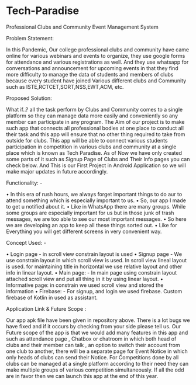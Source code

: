 # Tech-Paradise
Professional Clubs and Community Event Management System

Problem Statement:

In this Pandemic, Our college professional clubs and community have came online for various webinars and events to organize, they use google forms for attendance and various registrations as well. And they use whatsapp for conversations and announcement for upcoming events in that they find more difficulty to manage the data of students and members of clubs because every student have joined Various different clubs and Community such as ISTE,RCTCET,SORT,NSS,EWT,ACM, etc. 

Proposed Solution:

What if..? all the task perform by Clubs and Community comes to a single platform so they can manage data more easily and conveniently so any member can participate in any program. The Aim of our project is to make such app that connects all professional bodies at one place to conduct all their task and this app will ensure that no other thing required to take from outside for clubs. This app will be able to connect various students participation in competition  in various clubs and community at a single place which is known as Tech Paradise. As of Now we have only created some parts of it such as Signup Page of Clubs and Their Info pages you can check below. And This is our First Project in Android Application so we will make major updates in future accordingly. 



Functionality: -

•	In this era of rush hours, we always forget important things to do aur to attend something which is especially important to us.
•	So, our app I made to get u notified about it.
•	Like in WhatsApp there are many groups. While some groups are especially important for us but in those junk of trash messages, we are too able to see our most important messages.
•	So here we are developing an app to keep all these things sorted out.
•	Like for Everything you will get different screens in very convenient way.

Concept Used: -

•	Login page - in scroll view constrain layout is used
•	Signup page - We use constrain layout in which scroll view is used. In scroll view lineal layout is used. for maintaining title in horizontal we use relative layout and other info in linear layout.
•	Main page: - In main page using constrain layout attached scroll view and put all thing in it by using linear layout.
•	Informative page: in constrain we used scroll view and stored the information
•	Firebase: - For signup, and login we used firebase. Custom firebase of Kotlin in used as assistant.

Application Link & Future Scope :

Our app apk file have been given in repository above. There is a lot bugs we have fixed and if it occurs by checking from your side please tell us.
Our Future scope of the app is that we would add many features in this app and such as attendance page , Chatbox or chatroom in which both head of clubs and their member can talk , an option to switch their account from one club to another, there will be a separate page for Event Notice in which only heads of clubs can send their Notice. For Competitions done by all clubs can be managed at a single platform according to their need they can make multiple groups of various competition simultaneously. If all the odd are in favor then we can launch this app at the end of this year.

